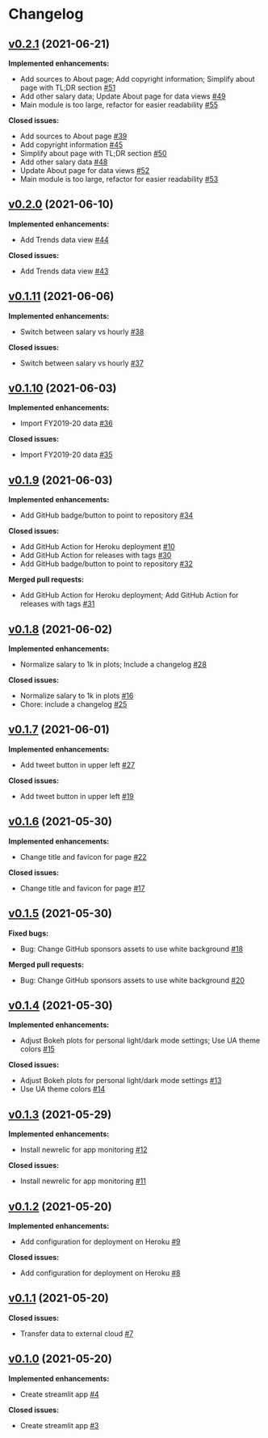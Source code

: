 # Changelog

## [v0.2.1](https://github.com/astrochun/uarizona-salary-app/tree/HEAD) (2021-06-21)

**Implemented enhancements:**
 - Add sources to About page; Add copyright information; Simplify about page with TL;DR section
   [#51](http://github.com/astrochun/uarizona-salary-app/pull/51)
 - Add other salary data; Update About page for data views
   [#49](http://github.com/astrochun/uarizona-salary-app/pull/49)
 - Main module is too large, refactor for easier readability
   [#55](http://github.com/astrochun/uarizona-salary-app/pull/55)

**Closed issues:**
 - Add sources to About page [#39](http://github.com/astrochun/uarizona-salary-app/issues/39)
 - Add copyright information [#45](http://github.com/astrochun/uarizona-salary-app/issues/45)
 - Simplify about page with TL;DR section [#50](http://github.com/astrochun/uarizona-salary-app/issues/50)
 - Add other salary data [#48](http://github.com/astrochun/uarizona-salary-app/issues/48)
 - Update About page for data views [#52](http://github.com/astrochun/uarizona-salary-app/issues/52)
 - Main module is too large, refactor for easier readability
   [#53](http://github.com/astrochun/uarizona-salary-app/issues/53)


## [v0.2.0](https://github.com/astrochun/uarizona-salary-app/tree/v0.2.0) (2021-06-10)

**Implemented enhancements:**
 - Add Trends data view [#44](http://github.com/astrochun/uarizona-salary-app/pull/44)

**Closed issues:**
 - Add Trends data view [#43](http://github.com/astrochun/uarizona-salary-app/issues/43)


## [v0.1.11](https://github.com/astrochun/uarizona-salary-app/tree/v0.1.11) (2021-06-06)

**Implemented enhancements:**
 - Switch between salary vs hourly [#38](http://github.com/astrochun/uarizona-salary-app/pull/38)

**Closed issues:**
 - Switch between salary vs hourly [#37](http://github.com/astrochun/uarizona-salary-app/issues/37)


## [v0.1.10](https://github.com/astrochun/uarizona-salary-app/tree/v0.1.10) (2021-06-03)

**Implemented enhancements:**
 - Import FY2019-20 data [#36](http://github.com/astrochun/uarizona-salary-app/pull/36)

**Closed issues:**
 - Import FY2019-20 data [#35](http://github.com/astrochun/uarizona-salary-app/issues/35)


## [v0.1.9](https://github.com/astrochun/uarizona-salary-app/tree/v0.1.9) (2021-06-03)

**Implemented enhancements:**
 - Add GitHub badge/button to point to repository [#34](http://github.com/astrochun/uarizona-salary-app/pull/34)

**Closed issues:**
 - Add GitHub Action for Heroku deployment [#10](http://github.com/astrochun/uarizona-salary-app/issues/10)
 - Add GitHub Action for releases with tags [#30](http://github.com/astrochun/uarizona-salary-app/issues/30)
 - Add GitHub badge/button to point to repository [#32](http://github.com/astrochun/uarizona-salary-app/issues/32)

**Merged pull requests:**
 - Add GitHub Action for Heroku deployment; Add GitHub Action for releases with tags [#31](http://github.com/astrochun/uarizona-salary-app/pull/31)


## [v0.1.8](https://github.com/astrochun/uarizona-salary-app/tree/v0.1.8) (2021-06-02)

**Implemented enhancements:**
 - Normalize salary to 1k in plots; Include a changelog [#28](http://github.com/astrochun/uarizona-salary-app/pull/28)

**Closed issues:**
 - Normalize salary to 1k in plots [#16](http://github.com/astrochun/uarizona-salary-app/issues/16)
 - Chore: include a changelog [#25](http://github.com/astrochun/uarizona-salary-app/issues/25)


## [v0.1.7](https://github.com/astrochun/uarizona-salary-app/tree/v0.1.7) (2021-06-01)

**Implemented enhancements:**
 - Add tweet button in upper left [#27](http://github.com/astrochun/uarizona-salary-app/pull/27)

**Closed issues:**
 - Add tweet button in upper left [#19](http://github.com/astrochun/uarizona-salary-app/issues/19)


## [v0.1.6](https://github.com/astrochun/uarizona-salary-app/tree/v0.1.6) (2021-05-30)

**Implemented enhancements:**
 - Change title and favicon for page [#22](http://github.com/astrochun/uarizona-salary-app/pull/22)

**Closed issues:**
 - Change title and favicon for page [#17](http://github.com/astrochun/uarizona-salary-app/issues/17)


## [v0.1.5](https://github.com/astrochun/uarizona-salary-app/tree/v0.1.5) (2021-05-30)

**Fixed bugs:**
 - Bug: Change GitHub sponsors assets to use white background [#18](http://github.com/astrochun/uarizona-salary-app/issues/18)

**Merged pull requests:**
 - Bug: Change GitHub sponsors assets to use white background [#20](http://github.com/astrochun/uarizona-salary-app/pull/20)


## [v0.1.4](https://github.com/astrochun/uarizona-salary-app/tree/v0.1.4) (2021-05-30)

**Implemented enhancements:**
 - Adjust Bokeh plots for personal light/dark mode settings; Use UA theme colors [#15](http://github.com/astrochun/uarizona-salary-app/pull/15)

**Closed issues:**
 - Adjust Bokeh plots for personal light/dark mode settings [#13](http://github.com/astrochun/uarizona-salary-app/issues/13)
 - Use UA theme colors [#14](http://github.com/astrochun/uarizona-salary-app/issues/14)


## [v0.1.3](https://github.com/astrochun/uarizona-salary-app/tree/v0.1.3) (2021-05-29)

**Implemented enhancements:**
 - Install newrelic for app monitoring [#12](http://github.com/astrochun/uarizona-salary-app/pull/12)

**Closed issues:**
 - Install newrelic for app monitoring [#11](http://github.com/astrochun/uarizona-salary-app/issues/11)


## [v0.1.2](https://github.com/astrochun/uarizona-salary-app/tree/v0.1.2) (2021-05-20)

**Implemented enhancements:**
 - Add configuration for deployment on Heroku [#9](http://github.com/astrochun/uarizona-salary-app/pull/9)

**Closed issues:**
 - Add configuration for deployment on Heroku [#8](http://github.com/astrochun/uarizona-salary-app/issues/8)


## [v0.1.1](https://github.com/astrochun/uarizona-salary-app/tree/v0.1.1) (2021-05-20)

**Closed issues:**
 - Transfer data to external cloud [#7](http://github.com/astrochun/uarizona-salary-app/issues/7)


## [v0.1.0](https://github.com/astrochun/uarizona-salary-app/tree/v0.1.0) (2021-05-20)

**Implemented enhancements:**
 - Create streamlit app [#4](http://github.com/astrochun/uarizona-salary-app/pull/4)

**Closed issues:**
 - Create streamlit app [#3](http://github.com/astrochun/uarizona-salary-app/issues/3)


<!-- TEMPLATE
## [vXX.YY.ZZ](https://github.com/astrochun/uarizona-salary-app/tree/vXX.YY.ZZ) (YYYY-MM-DD)

**Implemented enhancements:**
 - `______` [#XX](http://github.com/astrochun/uarizona-salary-app/pull/XX)

**Fixed bugs:**
 - `______` [#XX](http://github.com/astrochun/uarizona-salary-app/issues/XX)

**Closed issues:**
 - `______` [#XX](http://github.com/astrochun/uarizona-salary-app/issues/XX)

**Merged pull requests:**
 - `______` [#XX](http://github.com/astrochun/uarizona-salary-app/pull/XX)

-->

